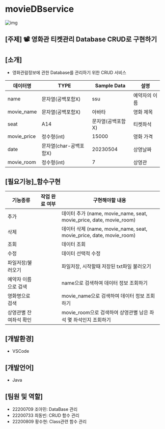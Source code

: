 # movieDBservice

![img](https://cdn.pixabay.com/photo/2017/04/29/11/35/movie-2270554__340.png)

## [주제] 📽️ 영화관 티켓관리 Database CRUD로 구현하기

## [소개]
- 영화관람정보에 관한 Database를 관리하기 위한 CRUD 서비스

| 데이터명 | TYPE | Sample Data | 설명 |
| ------ | -- | -- | ----------- |
| name | 문자열(공백포함X) | ssu | 예약자의 이름 |
| movie_name | 문자열(공백포함X) | 아바타 | 영화 제목 |
| seat | A14 | 문자열(공백포함X) | 티켓좌석 |
| movie_price | 정수형(int) | 15000 | 영화 가격 |
| date | 문자열(char-공백포함X) | 20230504 | 상영날짜 |
| movie_room | 정수형(int) | 7 | 상영관 |

## [필요기능]_함수구현

| 기능종류 | 작업 완료 여부 | 구현해야할 내용 |
| ------ | -- |----------- |
| 추가 |  | 데이터 추가 (name, movie_name, seat, movie_price, date, movie_room) |
| 삭제 |  | 데이터 삭제 (name, movie_name, seat, movie_price, date, movie_room) |
| 조회 |  | 데이터 조회 |
| 수정 |  | 데이터 선택적 수정 |
| 파일저장/불러오기  |  | 파일저장, 시작할때 저장된 txt파일 불러오기 |
| 예약자 이름으로 검색 |  | name으로 검색하여 데이터 정보 조회하기 |
| 영화명으로 검색 |  | movie_name으로 검색하여 데이터 정보 조회하기 |
| 상영관별 잔여좌석 확인 |  | movie_room으로 검색하여 상영관별 남은 좌석 몇 좌석인지 조회하기 |

## [개발환경]
- VSCode

## [개발언어] 
- Java 

## [팀원 및 역할]
- 22200709 조아민: DataBase 관리
- 22200733 최동빈: CRUD 함수 관리
- 22200809 황수현: Class관련 함수 관리 

